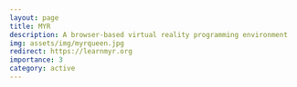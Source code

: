 ```yaml
---
layout: page
title: MYR
description: A browser-based virtual reality programming environment
img: assets/img/myrqueen.jpg
redirect: https://learnmyr.org
importance: 3
category: active
---
```


